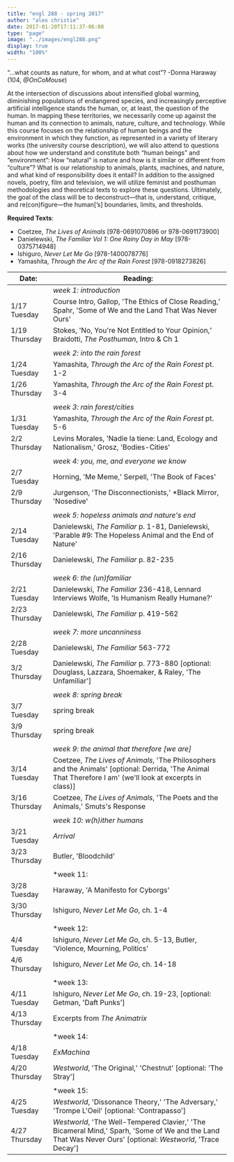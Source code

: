 ```yaml
---
title: "engl 288 - spring 2017"
author: "alex christie"
date: 2017-01-20T17:11:37-06:00
type: "page"
image: "../images/engl288.png"
display: true
width: "100%"
---
```

<div class="page">

“…what counts as nature, for whom, and at what cost”? -Donna Haraway (104, *@OnCoMouse*)

At the intersection of discussions about intensified global warming, diminishing populations of endangered species, and increasingly perceptive artificial intelligence stands the human, or, at least, the question of the human. In mapping these territories, we necessarily come up against the human and its connection to animals, nature, culture, and technology. While this course focuses on the relationship of human beings and the environment in which they function, as represented in a variety of literary works (the university course description), we will also attend to questions about how we understand and constitute both “human beings” and “environment”: How “natural” is nature and how is it similar or different from “culture”? What is our relationship to animals, plants, machines, and nature, and what kind of responsibility does it entail? In addition to the assigned novels, poetry, film and television, we will utilize feminist and posthuman methodologies and theoretical texts to explore these questions. Ultimately, the goal of the class will be to deconstruct—that is, understand, critique, and re(con)figure—the human[’s] boundaries, limits, and thresholds.

**Required Texts**:
- Coetzee, *The Lives of Animals* [978-0691070896 or 978-0691173900]
- Danielewski, *The Familiar Vol 1: One Rainy Day in May* [978-0375714948]
- Ishiguro, *Never Let Me Go* [978-1400078776]
- Yamashita, *Through the Arc of the Rain Forest* [978-0918273826]


| Date: | Reading: |
| ----- | -------- |
|       | *week 1: introduction* |
| 1/17 Tuesday | Course Intro, Gallop, 'The Ethics of Close Reading,’ Spahr, 'Some of We and the Land That Was Never Ours' |
| 1/19 Thursday | Stokes, 'No, You're Not Entitled to Your Opinion,' Braidotti, *The Posthuman*, Intro & Ch 1 |
|       |          |
|       | *week 2: into the rain forest* |
| 1/24 Tuesday | Yamashita, *Through the Arc of the Rain Forest* pt. 1-2 |
| 1/26 Thursday | Yamashita, *Through the Arc of the Rain Forest* pt. 3-4 |
|       |          |
|       | *week 3: rain forest/cities* |
| 1/31 Tuesday | Yamashita, *Through the Arc of the Rain Forest* pt. 5-6 |
| 2/2 Thursday | Levins Morales, 'Nadie la tiene: Land, Ecology and Nationalism,' Grosz, 'Bodies-Cities' |
|       |          |
|       | *week 4: you, me, and everyone we know* |
| 2/7 Tuesday | Horning, 'Me Meme,' Serpell, 'The Book of Faces' |
| 2/9 Thursday | Jurgenson, 'The Disconnectionists,' *Black Mirror, 'Nosedive' |
|       |          |
|       | *week 5: hopeless animals and nature's end* |
| 2/14 Tuesday | Danielewski, *The Familiar* p. 1-81, Danielewski, 'Parable #9: The Hopeless Animal and the End of Nature' |
| 2/16 Thursday | Danielewski, *The Familiar* p. 82-235 |
|       |          |
|       | *week 6: the (un)familiar* |
| 2/21 Tuesday | Danielewski, *The Familiar* 236-418, Lennard Interviews Wolfe, 'Is Humanism Really Humane?' |
| 2/23 Thursday | Danielewski, *The Familiar* p. 419-562 |
|       |                            |
|       | *week 7: more uncanniness* |
| 2/28 Tuesday | Danielewski, *The Familiar* 563-772 |
| 3/2 Thursday | Danielewski, *The Familiar* p. 773-880 [optional: Douglass, Lazzara, Shoemaker, & Raley, 'The Unfamiliar'] |
|       |                        |
|       | *week 8: spring break* |
| 3/7 Tuesday | spring break |
| 3/9 Thursday | spring break |
|       |                                              |
|       | *week 9: the animal that therefore [we are]* |
| 3/14 Tuesday | Coetzee, *The Lives of Animals*, 'The Philosophers and the Animals' [optional: Derrida, 'The Animal That Therefore I am' (we'll look at excerpts in class)] |
| 3/16 Thursday | Coetzee, *The Lives of Animals*, 'The Poets and the Animals,' Smuts's Response |
|       |                             |
|       | *week 10: w(h)ither humans* |
| 3/21 Tuesday | *Arrival* |
| 3/23 Thursday | Butler, 'Bloodchild' |
|       |            |
|       | *week 11:  |
| 3/28 Tuesday | Haraway, 'A Manifesto for Cyborgs' |
| 3/30 Thursday | Ishiguro, *Never Let Me Go*, ch. 1-4 |
|       |            |
|       | *week 12:  |
| 4/4 Tuesday | Ishiguro, *Never Let Me Go*, ch. 5-13, Butler, 'Violence, Mourning, Politics'  |
| 4/6 Thursday | Ishiguro, *Never Let Me Go*, ch. 14-18 |
|       |            |
|       | *week 13:  |
| 4/11 Tuesday | Ishiguro, *Never Let Me Go*, ch. 19-23, [optional: Getman, 'Daft Punks']  |
| 4/13 Thursday | Excerpts from *The Animatrix* |
|       |            |
|       | *week 14:  |
| 4/18 Tuesday | *ExMachina*  |
| 4/20 Thursday | *Westworld*, 'The Original,' 'Chestnut' [optional: 'The Stray'] |
|       |            |
|       | *week 15:  |
| 4/25 Tuesday | *Westworld*, 'Dissonance Theory,' 'The Adversary,' 'Trompe L'Oeil' [optional: 'Contrapasso'] |
| 4/27 Thursday | *Westworld*, 'The Well-Tempered Clavier,' 'The Bicameral Mind,' Sparh, 'Some of We and the Land That Was Never Ours' [optional: *Westworld*, 'Trace Decay'] |

</div>